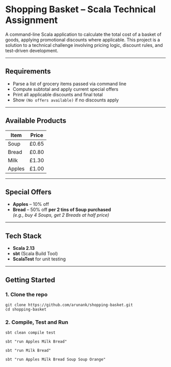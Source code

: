 # Shopping Basket – Scala Technical Assignment

A command-line Scala application to calculate the total cost of a basket of goods, applying promotional discounts where applicable. This project is a solution to a technical challenge involving pricing logic, discount rules, and test-driven development.

---

## Requirements

- Parse a list of grocery items passed via command line
- Compute subtotal and apply current special offers
- Print all applicable discounts and final total
- Show `(No offers available)` if no discounts apply

---

##  Available Products

| Item   | Price   |
|--------|---------|
| Soup   | £0.65   |
| Bread  | £0.80   |
| Milk   | £1.30   |
| Apples | £1.00   |

---

##  Special Offers

- **Apples** – 10% off
- **Bread** – 50% off **per 2 tins of Soup purchased**  
  _(e.g., buy 4 Soups, get 2 Breads at half price)_

---

## Tech Stack

- **Scala 2.13**
- **sbt** (Scala Build Tool)
- **ScalaTest** for unit testing

---

## Getting Started

### 1. Clone the repo

```
git clone https://github.com/arunank/shopping-basket.git
cd shopping-basket
```

### 2. Compile, Test and Run
```
sbt clean compile test

sbt "run Apples Milk Bread"

sbt "run Milk Bread"

sbt "run Apples Milk Bread Soup Soup Orange"
```